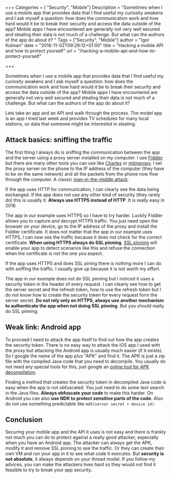 ﻿+++
Categories = [ "Security", "Mobile"]
Description = "Sometimes when I use a mobile app that provides data that I find useful my curiosity awakens and I ask myself a question: how does the communication work and how hard would it be to break their security and access the data outside of the app? Mobile apps I have encountered are generally not very well secured and stealing their data is not much of a challenge. But what can the authors of the app do about it? "
Tags = ["Security", "Mobile"]
author = "Igor Kulman"
date = "2016-11-02T09:29:12+01:00"
title = "Hacking a mobile API and how to protect yourself"
url = "/hacking-a-mobile-api-and-how-to-protect-yourself"

+++

Sometimes when I use a mobile app that provides data that I find useful my curiosity awakens and I ask myself a question: how does the communication work and how hard would it be to break their security and access the data outside of the app? Mobile apps I have encountered are generally not very well secured and stealing their data is not much of a challenge. But what can the authors of the app do about it? 

Lets take an app and an API and walk through the process. The model app is an app I tried last week and provides TV schedules for many local stations, so data that someone might be interested in stealing. 

<!--more-->

## Attack basics: sniffing the traffic

The first thing I always do is sniffing the communication between the app and the server using a proxy server installed on my computer. I use [Fiddler](http://www.telerik.com/fiddler) but there are many other tools you can use like [Charles](https://www.charlesproxy.com/) or [mitmproxy](https://mitmproxy.org/). I set the proxy server on the phone to the IP address of the computer (they have to be on the same network) and all the packets from the phone now flow through the computer. A classic [man-in-the-middle attack](https://en.wikipedia.org/wiki/Man-in-the-middle_attack). 

If the app uses HTTP for communication, I can clearly see the data being exchanged. If the app does not use any other kind of security (they rarely do) this is usually it. **Always use HTTPS instead of HTTP**. It is really easy in 2016.

The app in our example uses HTTPS so I have to try harder. Luckily Fiddler allows you to capture and decrypt HTTPS traffic. You just need open the browser on your device, go to the IP address of the proxy and install the Fiddler certificate. It does not matter that the app in our example uses HTTPS, I can now see the traffic because it does not check for the correct certificate. **When using HTTPS always do SSL pinning**. [SSL pinning](https://www.owasp.org/index.php/Certificate_and_Public_Key_Pinning) will enable your app to detect scenarios like this and refuse the connection when the certificate is not the one you expect. 

If the app uses HTTPS and does SSL pining there is nothing more I can do with sniffing the traffic. I usually give up because it is not worth my effort. 

The app in our example does not do SSL pinning but I noticed it uses a security token in the header of every request. I can clearly see how to get the server secret and the refresh token, how to use the refresh token but I do not know how to create the security token for every request form the server secret. **Do not rely only on HTTPS, always use another mechanism to authenticate the app when not doing SSL pinning**. But you should really do SSL pinning. 

## Weak link: Android app

To proceed I need to attack the app itself to find out how the app creates the security token. There is no easy way to attack the iOS app I used with the proxy but attacking the Android app is usually much easier (if it exists). So I google the name of the app plus "APK" and find it. The APK is just a zip file with the compiled Java code that you need to decompile. You usually do not need any special tools for this, just google an [online tool for APK decompilation](http://www.javadecompilers.com/apk).

Finding a method that creates the security token in decompiled Java code is easy when the app is not obfuscated. You just need to do some text search in the Java files. **Always obfuscate your code** to make this harder. On Android you can also **use NDK to protect sensitive parts of the code**. Also do not use something predictable like `md5(server secret + device id)`. 

## Conclusion

Securing your mobile app and the API it uses is not easy and there is frankly not much you can do to protect against a really good attacker, especially when you have an Android app. The attacker can always get the APK, modify it and remove SSL pinning to see the traffic. Or they can create their own VM and run your app in it to see what code it executes. But **security is not absolute**, it always depends on your thread model. If you follow my advices, you can make the attackers lives hard so they would not find it feasible to try to break your app security. 